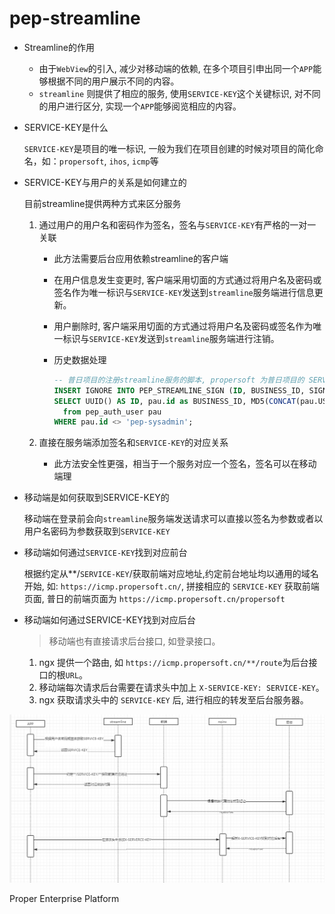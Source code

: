 pep-streamline
==============
- Streamline的作用

  * 由于`WebView`的引入, 减少对移动端的依赖, 在多个项目引申出同一个`APP`能够根据不同的用户展示不同的内容。
  * `streamline` 则提供了相应的服务, 使用`SERVICE-KEY`这个关键标识, 对不同的用户进行区分, 实现一个`APP`能够阅览相应的内容。

- SERVICE-KEY是什么

  `SERVICE-KEY`是项目的唯一标识, 一般为我们在项目创建的时候对项目的简化命名，如：`propersoft`, `ihos`, `icmp`等
  
- SERVICE-KEY与用户的关系是如何建立的

  目前streamline提供两种方式来区分服务
  
  1. 通过用户的用户名和密码作为签名，签名与`SERVICE-KEY`有严格的一对一关联
    
        - 此方法需要后台应用依赖streamline的客户端
        
        - 在用户信息发生变更时, 客户端采用切面的方式通过将用户名及密码或签名作为唯一标识与`SERVICE-KEY`发送到`streamline`服务端进行信息更新。
        
        - 用户删除时, 客户端采用切面的方式通过将用户名及密码或签名作为唯一标识与`SERVICE-KEY`发送到`streamline`服务端进行注销。
        
        - 历史数据处理
             ```sql
             -- 普日项目的注册streamline服务的脚本, propersoft 为普日项目的 SERVICE-KEY, 使用用户名和密码作为签名 --
             INSERT IGNORE INTO PEP_STREAMLINE_SIGN (ID, BUSINESS_ID, SIGNATURE, SERVICE_KEY)
             SELECT UUID() AS ID, pau.id as BUSINESS_ID, MD5(CONCAT(pau.USERNAME,'$#',pau.`password`)) as SIGNATURE, 'propersoft' as SERVICE_KEY
               from pep_auth_user pau
             WHERE pau.id <> 'pep-sysadmin';
             ```
  2. 直接在服务端添加签名和`SERVICE-KEY`的对应关系
      
      - 此方法安全性更强，相当于一个服务对应一个签名，签名可以在移动端理   
  
  
- 移动端是如何获取到SERVICE-KEY的

  移动端在登录前会向`streamline`服务端发送请求可以直接以签名为参数或者以用户名密码为参数获取到`SERVICE-KEY`
  
- 移动端如何通过`SERVICE-KEY`找到对应前台

  根据约定从**/`SERVICE-KEY`/获取前端对应地址,约定前台地址均以通用的域名开始, 如: `https://icmp.propersoft.cn/`, 拼接相应的 `SERVICE-KEY` 获取前端页面, 普日的前端页面为 `https://icmp.propersoft.cn/propersoft`

- 移动端如何通过SERVICE-KEY找到对应后台

  > 移动端也有直接请求后台接口, 如登录接口。
  1. ngx 提供一个路由, 如 `https://icmp.propersoft.cn/**/route`为后台接口的根`URL`。
  2. 移动端每次请求后台需要在请求头中加上 `X-SERVICE-KEY: SERVICE-KEY`。
  3. ngx 获取请求头中的 `SERVICE-KEY` 后, 进行相应的转发至后台服务器。
  
![设计图](./design/streamline.png)


Proper Enterprise Platform
